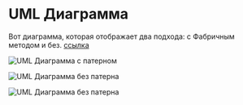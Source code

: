 # UML Диаграмма

Вот диаграмма, которая отображает два подхода: с Фабричным методом и без. 
[ссылка](https://viewer.diagrams.net/index.html?tags=%7B%7D&lightbox=1&highlight=0000ff&edit=_blank&layers=1&nav=1&title=диаграмма%201%20лаба%201.drawio&dark=auto#R%3Cmxfile%3E%3Cdiagram%20name%3D%22Страница%20—%201%22%20id%3D%22YnWeAwa-Ag4oooA60akE%22%3E7V1tj5u4Fv41I7UfEmHe%2BdjMbLur2%2B5WO723u%2Ftl5AmexBqCueBMkv76tYMdsCEJJCGkElI0iQ%2FmYOznPOf42DB31v1i%2FSmFyfwLCVF0Zxrh%2Bs56uDNN4PuAfXHJJpeYjmHkklmKQ1GrEDziH0gIZbUlDlGmVKSERBQnqnBK4hhNqSKDaUpWarUXEqlXTeAMVQSPUxhVpd9xSOe51De9Qv4rwrO5vDJwg%2FzIAsrK4k6yOQzJqiSyfrmz7lNCaP5rsb5HEe892S%2F5eR%2F3HN01LEUxbXLC918X7m9%2Fx6P1%2F%2F50%2F%2FPp9z9GyeM%2FI6HlDUZLccPfYPb6BcbsvtJP%2F%2F3t6SOcUpJuxC3QjeyXbIUXEYxZafJCYvoojgBWhhGexez3lDUMpUzwhlKKWZd%2BEAcoSZh0OsdR%2BBluyJI3P6Nw%2BipLkzlJ8Q%2BmFkZCJzucUoEO01VqPPIzmdhg0hRlrM5X2SdAE32Ba6XiZ5hRIZiSKIJJhp93t7GA6QzHE0IpWYhKqzmm6DGBU15nxRDPG0IXspHVEZHdyzoArUsiMUKfEFkgynvXEEdHloTLRgo8IVgV8DNdIZuXoGfZQggF5Gc77QUq2A8BjBYgMSsguTMn3BAZVJ5ecoA8pWi2jCAb7g%2FsyD2JpymiiINphyA34kMb4jf2c0a3%2FSW1sLN4VVmHtVKpVnPmHmW5OfEmfGuvLUtgrKDc%2Ff%2BSq5s8M4TNUrKMwxHDCRE3SVMYZ3K0J1sO2h2L%2BLiMQpi%2Bvktnz%2B%2FYyLCuN%2BTX%2B%2FybHzEdJy%2BUf7x%2Fn7dKXL7aX09vsqcfaYrjWelW85tQb6xBD%2Bw0Rzijz2Sda%2F8sCqYLFxzs8XOWHNWrSzXmYJaw7Wyakld0n3fZQ0xyKsFRpIkkm0Tohe7lEnbTU9YNn7d1HuxC8qewDy4i7NyXaEvBcxyGKOY8QCikMDd6buEJwTHd2o8zYR8%2BYMbYuXMe%2BNg4E1CU2YdXTynDOrsXiLc2jxijrBBnlfZkcZCgjzOI9LBuM7oArt0RXVg1dKFhIMLbsc0xIP0qOAkACzaUESpG%2FBsHxMMIVFBhVVFh1SAggs8o%2BkoyTDHh%2BtO8roaMY4OvohvHc5Ri2uGog6Chl%2FA7GnS7ZtD30MwyCSFFTzu2efe%2BJU%2BRBMVPMAxzFSscs7iqtZJsTlZPWYKm%2BAVPn14wisKstRIWI7zmrZiSRRIxjxee1pCtjhBRiKMDrRiY9JpMCgK%2FIZXaZkdW5dSG50Mwfp1g3FVDcdB7IO42J1k2aZ6mOMmdWG2g2IibmE0vsyYKBmo6g5qcxsi8mSDPG4K8c4O81qPee5DnN%2BefbWRUDoq2HPJGmP52FBTiLIngphQcnUZnueg5HWart0RkNxBjBRVQs34JOXkNsdb1Yi1HjbV8s%2FdgS4Z7lbRnKOChEtHAG2fwRtAYLjcTAIHq0skQAbWMgFoPe%2B8REKhbC2m%2BPHGpYIbrmiGap43oJkFna9plwkIGE6ktxFPaLvdfnUFWdPM%2FTD3XfSRVNoRmfVLsDYRmoLqU8DgnScL5b4jNrhabaXkw2%2Bg%2FNqtbbhDJ9C08tgsLCiXm7mzgkHM4ZGePP1OcVs2hD3Fa2%2BXI1uPef6DWMFc%2BBGpDoPazk%2BwtRGrV9YDaPWBDwHadXYRADdnchmwMPLcrgFTTrIMbbuuGvcZAaBl%2BdeWFzX05VMYMcg%2FQu51vVD0j3ws5Ho%2BFh6ud7w2OpZVjaQ0fy%2B7br5jVLOt3kr4OPqV%2Fn%2BI1DfG7cyrShwxO5XSn0gIJt%2BJU6jYYD06lH6fSHj434FT2b1bGchJb8%2BQKuxbeO8cdvE43Xse1teSz3b%2FXGTKK53sduzESbsXr1CUUB6%2FTk9dpDZ8b8DoNtsyiOPzAH1pmpeeIcBqfMJHgeeDmxY%2BYX3g7MKWe2z6eiEJxgHVfuvmLF8aeI8t%2Flw8%2BrJXSRpbWmPLzRsbYAI4QbE8cW6JUnMkL5RO%2FMhJgncWd3Fa21wFkZJlO0aHOEkPD3NwMNUECCpXnuKs4KA08kAOfoghS%2FIaUttUNvFD3ldtByTnZ3p6VUakjv09xWoGfqiZ9clXRlHdERRNDC9yUqglLPdBk21EuBCxPQ3aussD5rg%2FPgH7dxuGrQN9WsD8OPP8Y%2FnmpMY6Pw9PtEZ46qHz%2FZHgGGjx1TZeDZ32Tu4Vng9x0CZ788UMVnex2JiHM5lsMgoPgFPQKFGZ1DjNrAWhByQWgPde8KKAvR8x9At80VBQ54ETgW76qCDjNcH8pZFp1%2BfNukcn8vBso6Az89p6%2FhFkQgFYBSE94DXrEK7BUmFmBdxpegbaN3vM64mnTrL%2FQ3oYZB%2Bt3w%2BtWgy3aF7ce3ypzOxgb5k3GzaDPuFmDO%2FCd0%2BCus7OlTf4vhXYt%2BnFEBrpb8Jr9BiVNQ5LAs8r0zueNlnNljm8ajfu9xiQqVoMTMW9pEbLZ0UzR0ua2crlvb7s8vV3XMJIG75q5lJFIyKvRzPgY1vfC%2BjhFGz3C1XaV0fRPjqD1%2FH3QEVz1BwjBEbhq9QORo%2BgWrnULT%2FvhGmK4IHH4bY7jSvqjwLBpN8yGOGagZUN8cApRF7GO09hhnE7uctfKUXPpM6ABWiTinmgtupcw9Scoup5v1r9whm%2B5Gd4JeXcrO2%2FAbr7Y3xM41r7lsOGlkMNLIYdHBLpd%2FrR%2BwhcGWcMbg87eNdF%2B3Ht%2FDstq8c6g4cWQw4shfwo2vYEHrux2mY9LTyWVieSxSWQxX1R2lICxYV01N241nElKQPQ0lQzUYN%2FwrBMnk3zlTclxNFy1v9Rs0u4x3dEyS7dLgVd3PXnmFTHqNoVoj8vrlUXxU3c96VmTYl574eSgrU%2BgjcPJQVtP1ss8TKfZQbvBvuJLm8uOmgPfV2BvWkdgvzO0sWEou6yYwLaOmdu%2BvOL1Lcnsz5A0lOngb2pGtnE4%2BXgpI9KX8O1WrRoB7woLQjKrf52dhtJ6ypbTzGpqtnJZp2XjT7eQoKGF9Lhqqm0U8I22%2B2J26Y8L24T2mspj1%2B0W8%2B22uVwI85L2dx7DCPzm2DdV7HvgBjyG3BJzywahvYrLP9VnCPLe4dTT5qkX8hmah7Ptw3FXxSEG51gPKxb%2FXS2vXvyTOuuXfwE%3D%3C%2Fdiagram%3E%3C%2Fmxfile%3E#%7B%22pageId%22%3A%22YnWeAwa-Ag4oooA60akE%22%7D)

![UML Диаграмма с патерном](https://www.plantuml.com/plantuml/svg/pLFHQfCn5Bx_d-BSRSxL1oXZ31H5S5VJwv_u9wkXwP-Gf9QYWXkAmYvsxuNFK663ijNv2YTlvCdVPQ6nlH0KrjAKVEVBTxwSd7FWFBD-F5BL5k0tlCPPEA7l6U05NeTpm5zuWnVXSrnn1k44mYUSuO_m4UVX2_uCPxW0NE1bE8qK-Yrs8ojoIEUKU3Eyec37n3dWLKf20GAggb7CENZ9t13ULK2VXy25QwmqNkgs3qVUodPm6o6xVkmASCJii6xqo2ZX1Tz-q8UtMlAa9PrHR5fpuPbKZgAhXmV2ryw8HXxBfkRCiyWuP2Ob_2CSbuwHydn8TtWY65Uo5SLTbc1A-nUsFEdKVch4_pHzz4ORGyehfjqjM2lfV1zUqBgtDB1_V_opryvRrdZ87VIKjjfEx-xHMC6yw8nitxb9NdPXPsSuONRWI3IUpaLvh5iwwiM_r8oxGzQoWR3FNZslIzcnuKcsgthHnjg8jcQSBmaJsN8zAIZqQ9DSjcCf57S59GaKC1TnSef87Yt2Y_agiqP6ReNyH5k0t-FmuqtuYfVqFm_dLTTfU-zxlPM1oN0lzsJ2Kx4elEvjgWsrrRtrz3KOFDfVJRk1aorlvdIn0z7oyKZz1W00)

![UML Диаграмма без патерна](https://www.plantuml.com/plantuml/svg/pPJ1xX8n4CRl-nIz_I6A3q08uM0q9d92pqspBTXGTfjjaH0r4QBHX0Dt3px3ca120F4Lfc_aT9SAr1ZrO2A4aipyElDD--tsZ6M5dKvKSaVW4noWT0lyhWXiuE3M1Bx12JRklL-X96v1t3ieuOjx2plt0Rww5Hm9767hbXx1t_6-fpo3TPR8bR37P4N2Zi0-DC441f8aLSmOyeoPCNcL4FpS8roOj93QoZnhau4jP3OwPr2kdPeeE675cARvH2jX1Myqs-HbBdce9OrMR4wvi4mgqsX6cqV2KgD5AeSofPnPvea-qw7XJsc_L4JeyoRCy50mhcGcebdgO6Zx5x8irg5shiM_53ruaMkDbMz4ctEGAcbicpp5jLCBwFut-g-TqsSP6udYyVCdz15BRLxCVumorRXNr5hyD94zSYqooZYlWPdCU3wB43oCsKNEK0h5JOI40h7tX7Tad0cMzV78jt5NJrmVSHZzZi1d_r31oNs4BVxlt3gfRh3pkjMwCU8btBgvw-GNv_QW-wTOwF8Rh4htHCRnBVCT)

![UML Диаграмма без патерна](https://viewer.diagrams.net/index.html?tags=%7B%7D&lightbox=1&highlight=0000ff&edit=_blank&layers=1&nav=1&title=диаграмма%201%20лаба%201.drawio&dark=auto#R%3Cmxfile%3E%3Cdiagram%20name%3D%22Страница%20—%201%22%20id%3D%22YnWeAwa-Ag4oooA60akE%22%3E7V1tj5u4Fv41I7UfEmHe%2BdjMbLur2%2B5WO723u%2Ftl5AmexBqCueBMkv76tYMdsCEJJCGkElI0iQ%2FmYOznPOf42DB31v1i%2FSmFyfwLCVF0Zxrh%2Bs56uDNN4PuAfXHJJpeYjmHkklmKQ1GrEDziH0gIZbUlDlGmVKSERBQnqnBK4hhNqSKDaUpWarUXEqlXTeAMVQSPUxhVpd9xSOe51De9Qv4rwrO5vDJwg%2FzIAsrK4k6yOQzJqiSyfrmz7lNCaP5rsb5HEe892S%2F5eR%2F3HN01LEUxbXLC918X7m9%2Fx6P1%2F%2F50%2F%2FPp9z9GyeM%2FI6HlDUZLccPfYPb6BcbsvtJP%2F%2F3t6SOcUpJuxC3QjeyXbIUXEYxZafJCYvoojgBWhhGexez3lDUMpUzwhlKKWZd%2BEAcoSZh0OsdR%2BBluyJI3P6Nw%2BipLkzlJ8Q%2BmFkZCJzucUoEO01VqPPIzmdhg0hRlrM5X2SdAE32Ba6XiZ5hRIZiSKIJJhp93t7GA6QzHE0IpWYhKqzmm6DGBU15nxRDPG0IXspHVEZHdyzoArUsiMUKfEFkgynvXEEdHloTLRgo8IVgV8DNdIZuXoGfZQggF5Gc77QUq2A8BjBYgMSsguTMn3BAZVJ5ecoA8pWi2jCAb7g%2FsyD2JpymiiINphyA34kMb4jf2c0a3%2FSW1sLN4VVmHtVKpVnPmHmW5OfEmfGuvLUtgrKDc%2Ff%2BSq5s8M4TNUrKMwxHDCRE3SVMYZ3K0J1sO2h2L%2BLiMQpi%2Bvktnz%2B%2FYyLCuN%2BTX%2B%2FybHzEdJy%2BUf7x%2Fn7dKXL7aX09vsqcfaYrjWelW85tQb6xBD%2Bw0Rzijz2Sda%2F8sCqYLFxzs8XOWHNWrSzXmYJaw7Wyakld0n3fZQ0xyKsFRpIkkm0Tohe7lEnbTU9YNn7d1HuxC8qewDy4i7NyXaEvBcxyGKOY8QCikMDd6buEJwTHd2o8zYR8%2BYMbYuXMe%2BNg4E1CU2YdXTynDOrsXiLc2jxijrBBnlfZkcZCgjzOI9LBuM7oArt0RXVg1dKFhIMLbsc0xIP0qOAkACzaUESpG%2FBsHxMMIVFBhVVFh1SAggs8o%2BkoyTDHh%2BtO8roaMY4OvohvHc5Ri2uGog6Chl%2FA7GnS7ZtD30MwyCSFFTzu2efe%2BJU%2BRBMVPMAxzFSscs7iqtZJsTlZPWYKm%2BAVPn14wisKstRIWI7zmrZiSRRIxjxee1pCtjhBRiKMDrRiY9JpMCgK%2FIZXaZkdW5dSG50Mwfp1g3FVDcdB7IO42J1k2aZ6mOMmdWG2g2IibmE0vsyYKBmo6g5qcxsi8mSDPG4K8c4O81qPee5DnN%2BefbWRUDoq2HPJGmP52FBTiLIngphQcnUZnueg5HWart0RkNxBjBRVQs34JOXkNsdb1Yi1HjbV8s%2FdgS4Z7lbRnKOChEtHAG2fwRtAYLjcTAIHq0skQAbWMgFoPe%2B8REKhbC2m%2BPHGpYIbrmiGap43oJkFna9plwkIGE6ktxFPaLvdfnUFWdPM%2FTD3XfSRVNoRmfVLsDYRmoLqU8DgnScL5b4jNrhabaXkw2%2Bg%2FNqtbbhDJ9C08tgsLCiXm7mzgkHM4ZGePP1OcVs2hD3Fa2%2BXI1uPef6DWMFc%2BBGpDoPazk%2BwtRGrV9YDaPWBDwHadXYRADdnchmwMPLcrgFTTrIMbbuuGvcZAaBl%2BdeWFzX05VMYMcg%2FQu51vVD0j3ws5Ho%2BFh6ud7w2OpZVjaQ0fy%2B7br5jVLOt3kr4OPqV%2Fn%2BI1DfG7cyrShwxO5XSn0gIJt%2BJU6jYYD06lH6fSHj434FT2b1bGchJb8%2BQKuxbeO8cdvE43Xse1teSz3b%2FXGTKK53sduzESbsXr1CUUB6%2FTk9dpDZ8b8DoNtsyiOPzAH1pmpeeIcBqfMJHgeeDmxY%2BYX3g7MKWe2z6eiEJxgHVfuvmLF8aeI8t%2Flw8%2BrJXSRpbWmPLzRsbYAI4QbE8cW6JUnMkL5RO%2FMhJgncWd3Fa21wFkZJlO0aHOEkPD3NwMNUECCpXnuKs4KA08kAOfoghS%2FIaUttUNvFD3ldtByTnZ3p6VUakjv09xWoGfqiZ9clXRlHdERRNDC9yUqglLPdBk21EuBCxPQ3aussD5rg%2FPgH7dxuGrQN9WsD8OPP8Y%2FnmpMY6Pw9PtEZ46qHz%2FZHgGGjx1TZeDZ32Tu4Vng9x0CZ788UMVnex2JiHM5lsMgoPgFPQKFGZ1DjNrAWhByQWgPde8KKAvR8x9At80VBQ54ETgW76qCDjNcH8pZFp1%2BfNukcn8vBso6Az89p6%2FhFkQgFYBSE94DXrEK7BUmFmBdxpegbaN3vM64mnTrL%2FQ3oYZB%2Bt3w%2BtWgy3aF7ce3ypzOxgb5k3GzaDPuFmDO%2FCd0%2BCus7OlTf4vhXYt%2BnFEBrpb8Jr9BiVNQ5LAs8r0zueNlnNljm8ajfu9xiQqVoMTMW9pEbLZ0UzR0ua2crlvb7s8vV3XMJIG75q5lJFIyKvRzPgY1vfC%2BjhFGz3C1XaV0fRPjqD1%2FH3QEVz1BwjBEbhq9QORo%2BgWrnULT%2FvhGmK4IHH4bY7jSvqjwLBpN8yGOGagZUN8cApRF7GO09hhnE7uctfKUXPpM6ABWiTinmgtupcw9Scoup5v1r9whm%2B5Gd4JeXcrO2%2FAbr7Y3xM41r7lsOGlkMNLIYdHBLpd%2FrR%2BwhcGWcMbg87eNdF%2B3Ht%2FDstq8c6g4cWQw4shfwo2vYEHrux2mY9LTyWVieSxSWQxX1R2lICxYV01N241nElKQPQ0lQzUYN%2FwrBMnk3zlTclxNFy1v9Rs0u4x3dEyS7dLgVd3PXnmFTHqNoVoj8vrlUXxU3c96VmTYl574eSgrU%2BgjcPJQVtP1ss8TKfZQbvBvuJLm8uOmgPfV2BvWkdgvzO0sWEou6yYwLaOmdu%2BvOL1Lcnsz5A0lOngb2pGtnE4%2BXgpI9KX8O1WrRoB7woLQjKrf52dhtJ6ypbTzGpqtnJZp2XjT7eQoKGF9Lhqqm0U8I22%2B2J26Y8L24T2mspj1%2B0W8%2B22uVwI85L2dx7DCPzm2DdV7HvgBjyG3BJzywahvYrLP9VnCPLe4dTT5qkX8hmah7Ptw3FXxSEG51gPKxb%2FXS2vXvyTOuuXfwE%3D%3C%2Fdiagram%3E%3C%2Fmxfile%3E#%7B%22pageId%22%3A%22YnWeAwa-Ag4oooA60akE%22%7D)

